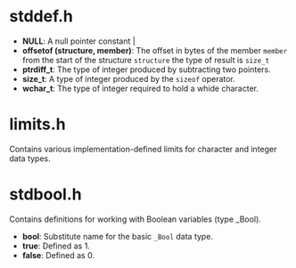 # stddef.h

- **NULL**: A null pointer constant |
- **offsetof (structure, member)**: The offset in bytes of the member `member`
from the start of the structure `structure` the type of result is `size_t`
- **ptrdiff_t**: The type of integer produced by subtracting two pointers.
- **size_t**: A type of integer produced by the `sizeof` operator.
- **wchar_t**: The type of integer required to hold a whide character.

# limits.h

Contains various implementation-defined limits for character and integer data
types.

# stdbool.h

Contains definitions for working with Boolean variables (type _Bool).

- **bool**: Substitute name for the basic `_Bool` data type.
- **true**: Defined as 1.
- **false**: Defined as 0.
